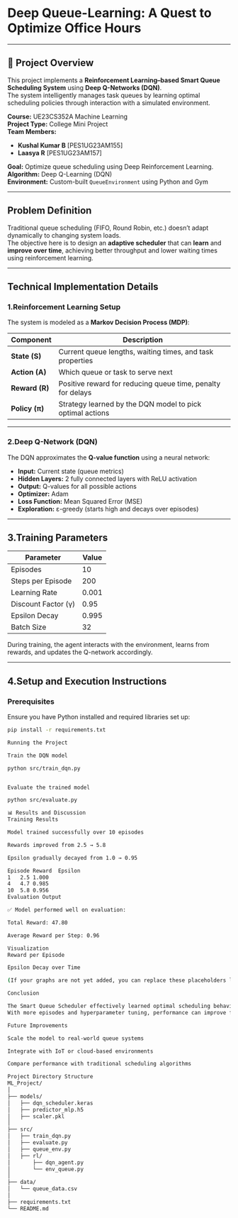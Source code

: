 # Deep Queue-Learning: A Quest to Optimize Office Hours

---

## 📘 Project Overview

This project implements a **Reinforcement Learning–based Smart Queue Scheduling System** using **Deep Q-Networks (DQN)**.  
The system intelligently manages task queues by learning optimal scheduling policies through interaction with a simulated environment.

**Course:** UE23CS352A Machine Learning  
**Project Type:** College Mini Project  
**Team Members:**
- **Kushal Kumar B** [PES1UG23AM155]  
- **Laasya R** [PES1UG23AM157]  

**Goal:** Optimize queue scheduling using Deep Reinforcement Learning.  
**Algorithm:** Deep Q-Learning (DQN)  
**Environment:** Custom-built `QueueEnvironment` using Python and Gym

---

## Problem Definition

Traditional queue scheduling (FIFO, Round Robin, etc.) doesn’t adapt dynamically to changing system loads.  
The objective here is to design an **adaptive scheduler** that can **learn** and **improve over time**, achieving better throughput and lower waiting times using reinforcement learning.

---

## Technical Implementation Details

### 1.Reinforcement Learning Setup

The system is modeled as a **Markov Decision Process (MDP)**:

| Component | Description |
|------------|-------------|
| **State (S)** | Current queue lengths, waiting times, and task properties |
| **Action (A)** | Which queue or task to serve next |
| **Reward (R)** | Positive reward for reducing queue time, penalty for delays |
| **Policy (π)** | Strategy learned by the DQN model to pick optimal actions |

---

### 2.Deep Q-Network (DQN)

The DQN approximates the **Q-value function** using a neural network:

- **Input:** Current state (queue metrics)
- **Hidden Layers:** 2 fully connected layers with ReLU activation  
- **Output:** Q-values for all possible actions  
- **Optimizer:** Adam  
- **Loss Function:** Mean Squared Error (MSE)  
- **Exploration:** ε-greedy (starts high and decays over episodes)

---

## 3.Training Parameters

| Parameter | Value |
|------------|--------|
| Episodes | 10 |
| Steps per Episode | 200 |
| Learning Rate | 0.001 |
| Discount Factor (γ) | 0.95 |
| Epsilon Decay | 0.995 |
| Batch Size | 32 |

During training, the agent interacts with the environment, learns from rewards, and updates the Q-network accordingly.

---

## 4.Setup and Execution Instructions

### Prerequisites

Ensure you have Python installed and required libraries set up:

```bash
pip install -r requirements.txt

Running the Project

Train the DQN model

python src/train_dqn.py


Evaluate the trained model

python src/evaluate.py

📊 Results and Discussion
Training Results

Model trained successfully over 10 episodes

Rewards improved from 2.5 → 5.8

Epsilon gradually decayed from 1.0 → 0.95

Episode	Reward	Epsilon
1	2.5	1.000
4	4.7	0.985
10	5.8	0.956
Evaluation Output

✅ Model performed well on evaluation:

Total Reward: 47.80

Average Reward per Step: 0.96

Visualization
Reward per Episode

Epsilon Decay over Time

(If your graphs are not yet added, you can replace these placeholders later.)

Conclusion

The Smart Queue Scheduler effectively learned optimal scheduling behavior using reinforcement learning.
With more episodes and hyperparameter tuning, performance can improve further, approaching an ideal adaptive scheduler.

Future Improvements

Scale the model to real-world queue systems

Integrate with IoT or cloud-based environments

Compare performance with traditional scheduling algorithms

Project Directory Structure
ML_Project/
│
├── models/
│   ├── dqn_scheduler.keras
│   ├── predictor_mlp.h5
│   ├── scaler.pkl
│
├── src/
│   ├── train_dqn.py
│   ├── evaluate.py
│   ├── queue_env.py
│   ├── rl/
│       ├── dqn_agent.py
│       └── env_queue.py
│
├── data/
│   └── queue_data.csv
│
├── requirements.txt
└── README.md